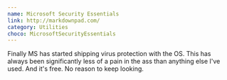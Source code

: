 ```yaml
---
name: Microsoft Security Essentials
link: http://markdownpad.com/
category: Utilities
choco: MicrosoftSecurityEssentials
---
```


Finally MS has started shipping virus protection with the OS.  This has always
been significantly less of a pain in the ass than anything else I've used.  And
it's free.  No reason to keep looking.